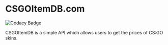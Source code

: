 # CSGOItemDB.com
[![Codacy Badge](https://api.codacy.com/project/badge/3740b21ca3744edb80a376a9a0596ffa)](https://www.codacy.com/app/dassonville-andrew/CSGOItemDB-com)

CSGOItemDB is a simple API which allows users to get the prices of CS:GO skins.
